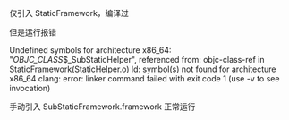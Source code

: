 仅引入 StaticFramework，编译过

但是运行报错

Undefined symbols for architecture x86_64:
  "_OBJC_CLASS_$_SubStaticHelper", referenced from:
      objc-class-ref in StaticFramework(StaticHelper.o)
ld: symbol(s) not found for architecture x86_64
clang: error: linker command failed with exit code 1 (use -v to see invocation)


手动引入 SubStaticFramework.framework 正常运行